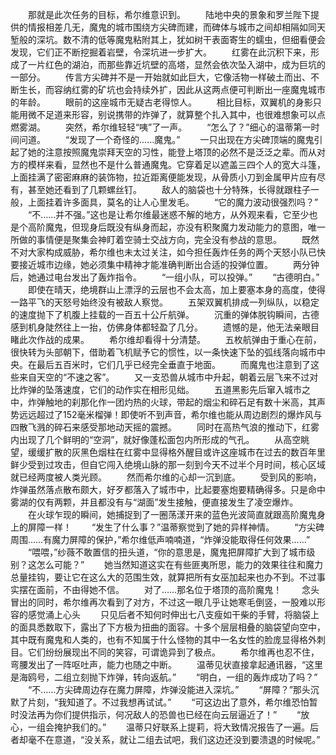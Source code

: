 　　那就是此次任务的目标，希尔维意识到。
　　陆地中央的景象和罗兰陛下提供的情报相差几无，魔鬼的城市围绕方尖碑而建，而碑体与城市之间却相隔如同天堑般的深坑。数不清的低等魔鬼粘附其上，犹如树干表面寄生的蠕虫，但细看便会发现，它们正不断挖掘着岩壁，令深坑进一步扩大。
　　红雾在此沉积下来，形成了一片红色的湖泊，而那些靠近坑壁的高塔，显然会依次坠入湖中，成为巨坑的一部分。
　　传言方尖碑并不是一开始就如此巨大，它像活物一样破土而出、不断生长，而容纳红雾的矿坑也会持续外扩，因此从这两点便可判断出一座魔鬼城市的年龄。
　　眼前的这座城市无疑古老得惊人。
　　相比目标，双翼机的身影只能用微不足道来形容，别说携带的炸弹了，就算整个扎入其中，也很难想象可以点燃雾湖。
　　突然，希尔维轻轻“咦”了一声。
　　“怎么了？”细心的温蒂第一时间问道。
　　“发现了一个奇怪的……魔鬼。”
　　一只出现在方尖碑顶端的魔鬼引起了她的注意按照魔鬼崇拜天空的习性，能登上塔顶的必然不是泛泛之辈。而从对方的模样来看，显然也不是什么普通魔鬼。它穿着足以遮盖三四个人的宽大斗篷，上面挂满了密密麻麻的装饰物，拉近距离便能发现，从骨质小刀到金属甲片应有尽有，甚至她还看到了几颗螺丝钉。
　　敌人的脑袋也十分特殊，长得就跟柱子一般，上面挂着许多面具，莫名的让人心里发毛。
　　“它的魔力波动很强烈吗？”
　　“不……并不强。”这也是让希尔维最迷惑不解的地方，从外观来看，它至少也是个高阶魔鬼，但现身后既没有纵身而起，亦没有积聚魔力发动能力的意图，唯一所做的事情便是聚集会神盯着空骑士交战方向，完全没有参战的意思。
　　既然不对大家构成威胁，希尔维也未太过关注，如今担任轰炸任务的两个天怒小队已快要接近城市边缘，她必须集中精神才能准确判断出合适的投弹位置。
　　两分钟后，她通过电台发出了轰炸指令。
　　“一组小队，可以投弹。”
　　“古德明白。”
　　即使在晴天，绝境群山上漂浮的云层也不会太高，加上要塞本身的高度，使得一路平飞的天怒号始终没有被敌人察觉。
　　五架双翼机排成一列纵队，以稳定的速度抛下了机腹上挂载的一百五十公斤航弹。
　　沉重的弹体脱钩瞬间，古德感到机身陡然往上一抬，仿佛身体都轻盈了几分。
　　遗憾的是，他无法亲眼目睹此次作战的成果。
　　希尔维却看得十分清楚。
　　五枚航弹由于重心在前，很快转为头部朝下，借助着飞机赋予它的惯性，以一条快速下坠的弧线落向城市中央。在最后五百米时，它们几乎已经完全垂直于地面。
　　而魔鬼也注意到了这些来自天空的“不速之客”。
　　又一支恐兽从城市中升起，朝着云层飞来不过对比炸弹的坠落速度，它们的动作实在相形见绌。
　　五道黑影先后窜入城市之中，炸弹触地的刹那化作一团灼热的火球，带起的烟尘和碎石足有数十米高，其声势远远超过了152毫米榴弹！即使听不到声音，希尔维也能从周边剧烈的爆炸风与四散飞溅的碎石来感受那地动天摇的震撼。
　　同时在高热气浪的推动下，红雾内出现了几个鲜明的“空洞”，就好像蓬松面包内所形成的气孔。
　　从高空眺望，缓缓扩散的灰黑色烟柱在红雾中显得格外醒目或许这座城市在过去的数百年里鲜少受到过攻击，但自它闯入绝境山脉的那一刻到今天不过半个月时间，核心区域就已经两度被人类光顾。
　　然而希尔维的心却一沉到底。
　　受到风的影响，炸弹虽然落点散布颇大，好歹都落入了城市中，比起要塞炮要精确得多。只是命中雾湖的仅有两颗，并且都没有与“湖面”发生接触，便直接发生了凌空爆炸。
　　在火球乍现的瞬间，她捕捉到了一圈荡漾开来的蓝色光波简直就跟高阶魔鬼身上的屏障一样！
　　“发生了什么事？”温蒂察觉到了她的异样神情。
　　“方尖碑周围……有魔力屏障的保护，”希尔维低声喃喃道，“炸弹没能取得任何效果……”
　　“喂喂，”纱薇不敢置信的扭头道，“你的意思是，魔鬼把屏障扩大到了城市级别？这怎么可能？”
　　她当然知道这实在有些匪夷所思，能力的效果往往和魔力总量挂钩，要让它在这么大的范围生效，就算把所有女巫加起来也办不到。不过事实摆在面前，不由得她不信。
　　对了……那名位于塔顶的高阶魔鬼！
　　念头冒出的同时，希尔维再次看到了对方，不过这一眼几乎让她寒毛倒竖，一股难以形容的感觉涌上心头
　　只见后者不知何时伸出七八支瘦如干柴的手臂，将脑袋上的面具悉数取下，露出了下方极为扭曲的面容。十多个层层相叠的脑袋望向空中，其中既有魔鬼和人类的，也有不知属于什么怪物的其中一名女性的脸庞显得格外刺目。它们纷纷展现出不同的笑容，可谓诡异到了极点。
　　希尔维再也忍不住，弯腰发出了一阵呕吐声，能力也随之中断。
　　温蒂见状直接拿起通讯器，“这里是海鸥号，二组立刻抛下炸弹，转向返航。”
　　“明白，一组的轰炸成功了吗？”
　　“不……方尖碑周边存在魔力屏障，炸弹没能进入深坑。”
　　“屏障？”那头沉默了片刻，“我知道了。不过我想再试试。”
　　“可这边出了意外，希尔维恐怕暂时没法再为你们提供指示，何况敌人的恐兽也已经在向云层逼近了！”
　　“放心，一组会掩护我们的。”
　　温蒂只好联系上提莉，将大致情况报告了一遍。后者却毫不在意道，“没关系，就让二组去试吧，我们这边还没到要溃退的时候呢。”